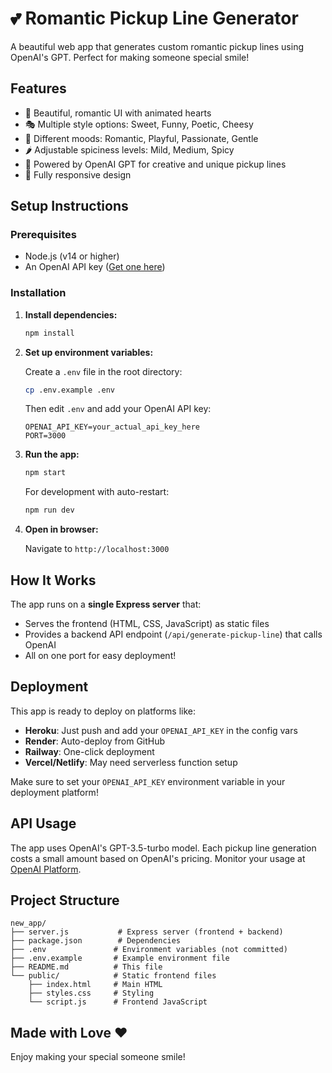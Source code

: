 # 💕 Romantic Pickup Line Generator

A beautiful web app that generates custom romantic pickup lines using OpenAI's GPT. Perfect for making someone special smile!

## Features

- 🎨 Beautiful, romantic UI with animated hearts
- 🎭 Multiple style options: Sweet, Funny, Poetic, Cheesy
- 💖 Different moods: Romantic, Playful, Passionate, Gentle
- 🌶️ Adjustable spiciness levels: Mild, Medium, Spicy
- 🤖 Powered by OpenAI GPT for creative and unique pickup lines
- 📱 Fully responsive design

## Setup Instructions

### Prerequisites

- Node.js (v14 or higher)
- An OpenAI API key ([Get one here](https://platform.openai.com/api-keys))

### Installation

1. **Install dependencies:**
   ```bash
   npm install
   ```

2. **Set up environment variables:**
   
   Create a `.env` file in the root directory:
   ```bash
   cp .env.example .env
   ```
   
   Then edit `.env` and add your OpenAI API key:
   ```
   OPENAI_API_KEY=your_actual_api_key_here
   PORT=3000
   ```

3. **Run the app:**
   ```bash
   npm start
   ```
   
   For development with auto-restart:
   ```bash
   npm run dev
   ```

4. **Open in browser:**
   
   Navigate to `http://localhost:3000`

## How It Works

The app runs on a **single Express server** that:
- Serves the frontend (HTML, CSS, JavaScript) as static files
- Provides a backend API endpoint (`/api/generate-pickup-line`) that calls OpenAI
- All on one port for easy deployment!

## Deployment

This app is ready to deploy on platforms like:
- **Heroku**: Just push and add your `OPENAI_API_KEY` in the config vars
- **Render**: Auto-deploy from GitHub
- **Railway**: One-click deployment
- **Vercel/Netlify**: May need serverless function setup

Make sure to set your `OPENAI_API_KEY` environment variable in your deployment platform!

## API Usage

The app uses OpenAI's GPT-3.5-turbo model. Each pickup line generation costs a small amount based on OpenAI's pricing. Monitor your usage at [OpenAI Platform](https://platform.openai.com/usage).

## Project Structure

```
new_app/
├── server.js           # Express server (frontend + backend)
├── package.json        # Dependencies
├── .env               # Environment variables (not committed)
├── .env.example       # Example environment file
├── README.md          # This file
└── public/            # Static frontend files
    ├── index.html     # Main HTML
    ├── styles.css     # Styling
    └── script.js      # Frontend JavaScript
```

## Made with Love ❤️

Enjoy making your special someone smile!

